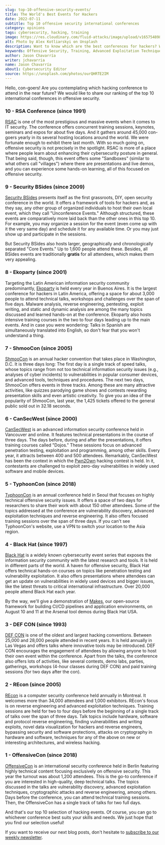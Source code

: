 ```yaml
---
slug: top-10-offensive-security-events/
title: The World's Best Events for Hackers
date: 2022-07-11
subtitle: Top 10 offensive security international conferences
category: opinions
tags: cybersecurity, hacking, training
image: https://res.cloudinary.com/fluid-attacks/image/upload/v1657548989/blog/top-10-offensive-security-events/cover_conferences.webp
alt: Photo by Alex Kotliarskyi on Unsplash
description: Want to know which are the best conferences for hackers? We share our selection of the top 10 international hacking events focusing on offensive security.
keywords: Offensive Security, Training, Advanced Exploitation Techniques, Reverse Engineering, Conference, Ranking, Ethical Hacking, Pentesting
author: Jason Chavarría
writer: jchavarria
name: Jason Chavarría
about1: Cybersecurity Editor
source: https://unsplash.com/photos/ourQHRTE2IM
---
```


Hello,
con-goers!
Are you contemplating which hacking conference to attend in the near future?
We would like to share our ranking of the top 10 international conferences
in offensive security.

### 10 - RSA Conference (since 1991)

[RSAC](https://www.rsaconference.com/en)
is one of the most prestigious and massive events
when it comes to IT security.
The conference offers concurrent training sessions,
keynotes,
seminars
and expos
for about five days.
And it gathers around 45,000 con-goers yearly
in its several hosting locations around the world.
We were fortunate enough to exhibit there last month.
With so much going on,
offensive security is not precisely in the spotlight.
RSAC is more of a place
where people learn about enhancing their cybersecurity posture in general.
That being said,
though,
this event offers some "Sandboxes"
(similar to what others call "villages")
where there are presentations and live demos,
and you can experience some hands-on learning,
all of this focused on offensive security.

### 9 - Security BSides (since 2009)

[Security BSides](http://www.securitybsides.com/w/page/12194156/FrontPage)
presents itself as the first grassroots,
DIY,
open security conference in the world.
It offers a framework of tools for hackers and,
as they say,
any other group of organized individuals
to host their own local event,
which they call "Unconference Events."
Although structured,
these events are comparatively more laid back than the other ones
in this top 10.
For example,
you may organize a session for the event
(even come up with it the very same day)
and schedule it for any available time.
Or you may just show up and participate in the sessions.

But Security BSides also hosts larger,
geographically and chronologically separated "Core Events."
Up to 1,600 people attend these.
Besides,
all BSides events are traditionally **gratis** for all attendees,
which makes them very appealing.

### 8 - Ekoparty (since 2001)

Targeting the Latin American information security community predominantly,
[Ekoparty](https://www.ekoparty.org/en_US/)
is held every year in Buenos Aires.
It is the largest conference for hackers in Latin America,
offering a space for about 3,000 people to attend technical talks,
workshops and challenges over the span of five days.
Malware analysis,
reverse engineering,
pentesting,
exploit writing,
and static and dynamic analysis
are among the many topics discussed and learned hands-on at the conference.
Ekoparty also hosts intensive training courses
in the two to four days leading up to the main events.
And in case you were wondering:
Talks in Spanish are simultaneously translated into English,
so don't fear that you won't understand a thing.

### 7 - ShmooCon (since 2005)

[ShmooCon](https://www.shmoocon.org/)
is an annual hacker convention that takes place in Washington, D.C.
It is three days long:
The first day is a single track of speed talks,
whose topics range from not too technical information security issues
(e.g., analyses of cyber incidents)
to vulnerabilities in popular consumer devices,
and advanced tools, techniques and procedures.
The next two days,
ShmooCon offers events in three tracks.
Among these are many attractive activities,
like quizzes parodying game shows
and contests rewarding presentation skills
and even artistic creativity.
To give you an idea of the popularity of ShmooCon,
last year,
the 1,425 tickets offered to the general public sold out in 32.18 seconds.

### 6 - CanSecWest (since 2000)

[CanSecWest](https://www.secwest.net/)
is an advanced information security conference held in Vancouver and online.
It features technical presentations in the course of three days.
The days before,
during and after the presentations,
it offers training courses called "Dojos."
These sessions focus on advanced penetration testing,
exploitation
and programming,
among other skills.
Every year,
it attracts between 400 and 500 attendees.
Remarkably,
CanSecWest has been the context
in which the [Pwn2Own](https://www.zerodayinitiative.com/blog/2022/1/12/pwn2own-vancouver-2022-luanch)
hacking contest is held.
In it,
contestants are challenged to exploit zero-day vulnerabilities
in widely used software and mobile devices.

<cta-banner
  buttontxt="Read more"
  link="/solutions/ethical-hacking/"
  title="Get started with Fluid Attacks' Ethical Hacking solution right now"
/>

### 5 - TyphoonCon (since 2018)

[TyphoonCon](https://typhooncon.com/)
is an annual conference held in Seoul
that focuses on highly technical offensive security issues.
It offers a space of two days for researchers
to share their work with about 150 other attendees.
Some of the topics addressed at the conference are vulnerability discovery,
advanced exploitation techniques
and reverse engineering.
It also offers focused training sessions over the span of three days.
If you can't see TyphoonCon's website,
use a VPN to switch your location to the Asia region.

### 4 - Black Hat (since 1997)

[Black Hat](https://www.blackhat.com/)
is a widely known cybersecurity event series
that exposes the information security community
with the latest research and tools.
It is held in different parts of the world.
A haven for offensive security,
Black Hat offers technical hands-on courses
on topics like penetration testing and vulnerability exploitation.
It also offers presentations
where attendees can get an update on vulnerabilities
in widely used devices
and bigger issues,
like the latest threats to critical international infrastructure.
Over 20,000 people attend Black Hat each year.

By the way,
we'll give a demonstration of [Makes](https://github.com/fluidattacks/makes),
our open-source framework for building CI/CD pipelines
and application environments,
on August 10 and 11 at the Arsenal tool demos during Black Hat USA.

### 3 - DEF CON (since 1993)

[DEF CON](https://defcon.org/)
is one of the oldest and largest hacking conventions.
Between 25,000 and 28,000 people attended in recent years.
It is held annually in Las Vegas
and offers talks where innovative tools may be introduced.
DEF CON encourages the engagement of attendees
by allowing anyone to host their own event within the conference.
Apart from the talks,
the conference also offers lots of activities,
like several contests,
demo labs,
parties,
gatherings,
workshops (4-hour classes during DEF CON)
and paid training sessions (for two days after the con).

### 2 - REcon (since 2005)

[REcon](https://recon.cx/2022/index.html)
is a computer security conference held annually in Montreal.
It welcomes more than 34,000 attendees and 1,000 exhibitors.
REcon's focus is on reverse engineering and advanced exploitation techniques.
Training sessions are held for two to four days
before the beginning of a single track of talks
over the span of three days.
Talk topics include hardware,
software and protocol reverse engineering,
finding vulnerabilities and writing exploits,
novel data visualization for hackers and reverse engineers,
bypassing security and software protections,
attacks on cryptography in hardware and software,
techniques for any of the above on new
or interesting architectures,
and wireless hacking.

### 1 - OffensiveCon (since 2018)

[OffensiveCon](https://www.offensivecon.org/)
is an international security conference held in Berlin
featuring highly technical content focusing exclusively on offensive security.
This year the turnout was about 1,200 attendees.
This is the go-to conference if you are interested in high-quality,
deep technical talks.
The topics discussed in the talks are vulnerability discovery,
advanced exploitation techniques,
cryptographic attacks
and reverse engineering,
among others.
Days before the conference,
you can attend technical training sessions.
Then,
the OffensiveCon has a single track of talks for two full days.

And that's our top 10 selection of hacking events.
Of course,
you can go to whichever conference best suits your skills and needs.
We just hope that you find our selection useful\!

If you want to receive our next blog posts,
don't hesitate to [subscribe to our weekly newsletter](../../subscription/).
